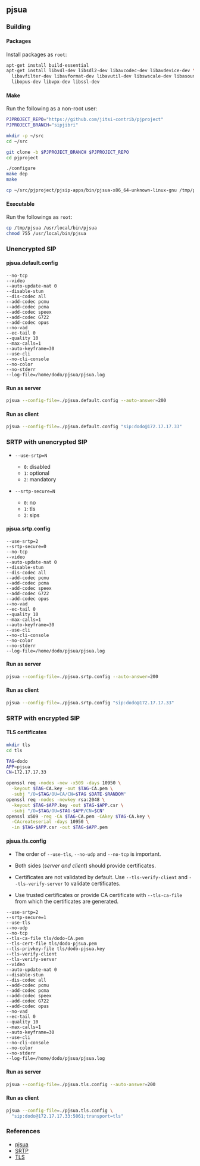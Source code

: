 ## pjsua

### Building

#### Packages

Install packages as `root`:

```bash
apt-get install build-essential
apt-get install libv4l-dev libsdl2-dev libavcodec-dev libavdevice-dev \
  libavfilter-dev libavformat-dev libavutil-dev libswscale-dev libasound2-dev \
  libopus-dev libvpx-dev libssl-dev
```

#### Make

Run the following as a non-root user:

```bash
PJPROJECT_REPO="https://github.com/jitsi-contrib/pjproject"
PJPROJECT_BRANCH="sipjibri"

mkdir -p ~/src
cd ~/src

git clone -b $PJPROJECT_BRANCH $PJPROJECT_REPO
cd pjproject

./configure
make dep
make

cp ~/src/pjproject/pjsip-apps/bin/pjsua-x86_64-unknown-linux-gnu /tmp/pjsua
```

#### Executable

Run the followings as `root`:

```bash
cp /tmp/pjsua /usr/local/bin/pjsua
chmod 755 /usr/local/bin/pjsua
```

### Unencrypted SIP

#### pjsua.default.config

```config
--no-tcp
--video
--auto-update-nat 0
--disable-stun
--dis-codec all
--add-codec pcmu
--add-codec pcma
--add-codec speex
--add-codec G722
--add-codec opus
--no-vad
--ec-tail 0
--quality 10
--max-calls=1
--auto-keyframe=30
--use-cli
--no-cli-console
--no-color
--no-stderr
--log-file=/home/dodo/pjsua/pjsua.log
```

#### Run as server

```bash
pjsua --config-file=./pjsua.default.config --auto-answer=200
```

#### Run as client

```bash
pjsua --config-file=./pjsua.default.config "sip:dodo@172.17.17.33"
```

### SRTP with unencrypted SIP

- `--use-srtp=N`
  - `0`: disabled
  - `1`: optional
  - `2`: mandatory

- `--srtp-secure=N`
  - `0`: no
  - `1`: tls
  - `2`: sips

#### pjsua.srtp.config

```config
--use-srtp=2
--srtp-secure=0
--no-tcp
--video
--auto-update-nat 0
--disable-stun
--dis-codec all
--add-codec pcmu
--add-codec pcma
--add-codec speex
--add-codec G722
--add-codec opus
--no-vad
--ec-tail 0
--quality 10
--max-calls=1
--auto-keyframe=30
--use-cli
--no-cli-console
--no-color
--no-stderr
--log-file=/home/dodo/pjsua/pjsua.log
```

#### Run as server

```bash
pjsua --config-file=./pjsua.srtp.config --auto-answer=200
```

#### Run as client

```bash
pjsua --config-file=./pjsua.srtp.config "sip:dodo@172.17.17.33"
```

### SRTP with encrypted SIP

#### TLS certificates

```bash
mkdir tls
cd tls

TAG=dodo
APP=pjsua
CN=172.17.17.33

openssl req -nodes -new -x509 -days 10950 \
  -keyout $TAG-CA.key -out $TAG-CA.pem \
  -subj "/O=$TAG/OU=CA/CN=$TAG $DATE-$RANDOM"
openssl req -nodes -newkey rsa:2048 \
  -keyout $TAG-$APP.key -out $TAG-$APP.csr \
  -subj "/O=$TAG/OU=$TAG-$APP/CN=$CN"
openssl x509 -req -CA $TAG-CA.pem -CAkey $TAG-CA.key \
  -CAcreateserial -days 10950 \
  -in $TAG-$APP.csr -out $TAG-$APP.pem
```

#### pjsua.tls.config

- The order of `--use-tls`, `--no-udp` and `--no-tcp` is important.

- Both sides (_server and client_) should provide certificates.

- Certificates are not validated by default. Use `--tls-verify-client` and
  `--tls-verify-server` to validate certificates.

- Use trusted certificates or provide CA certificate with `--tls-ca-file` from
  which the certificates are generated.

```config
--use-srtp=2
--srtp-secure=1
--use-tls
--no-udp
--no-tcp
--tls-ca-file tls/dodo-CA.pem
--tls-cert-file tls/dodo-pjsua.pem
--tls-privkey-file tls/dodo-pjsua.key
--tls-verify-client
--tls-verify-server
--video
--auto-update-nat 0
--disable-stun
--dis-codec all
--add-codec pcmu
--add-codec pcma
--add-codec speex
--add-codec G722
--add-codec opus
--no-vad
--ec-tail 0
--quality 10
--max-calls=1
--auto-keyframe=30
--use-cli
--no-cli-console
--no-color
--no-stderr
--log-file=/home/dodo/pjsua/pjsua.log
```

#### Run as server

```bash
pjsua --config-file=./pjsua.tls.config --auto-answer=200
```

#### Run as client

```bash
pjsua --config-file=./pjsua.tls.config \
  "sip:dodo@172.17.17.33:5061;transport=tls"
```

### References

- [pjsua](https://www.pjsip.org/pjsua.htm)
- [SRTP](https://docs.pjsip.org/en/latest/specific-guides/security/srtp.html)
- [TLS](https://docs.pjsip.org/en/latest/specific-guides/security/ssl.html)
